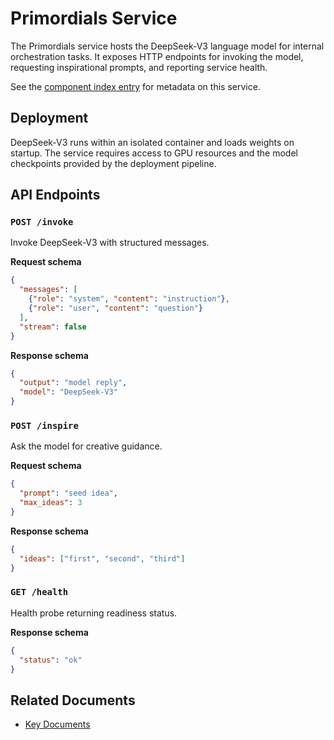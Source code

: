 # Primordials Service

The Primordials service hosts the DeepSeek-V3 language model for internal orchestration tasks. It exposes HTTP endpoints for invoking the model, requesting inspirational prompts, and reporting service health.

See the [component index entry](../component_index.json) for metadata on this service.

## Deployment

DeepSeek-V3 runs within an isolated container and loads weights on startup. The service requires access to GPU resources and the model checkpoints provided by the deployment pipeline.

## API Endpoints

### `POST /invoke`
Invoke DeepSeek-V3 with structured messages.

**Request schema**
```json
{
  "messages": [
    {"role": "system", "content": "instruction"},
    {"role": "user", "content": "question"}
  ],
  "stream": false
}
```

**Response schema**
```json
{
  "output": "model reply",
  "model": "DeepSeek-V3"
}
```

### `POST /inspire`
Ask the model for creative guidance.

**Request schema**
```json
{
  "prompt": "seed idea",
  "max_ideas": 3
}
```

**Response schema**
```json
{
  "ideas": ["first", "second", "third"]
}
```

### `GET /health`
Health probe returning readiness status.

**Response schema**
```json
{
  "status": "ok"
}
```

## Related Documents
- [Key Documents](KEY_DOCUMENTS.md)
